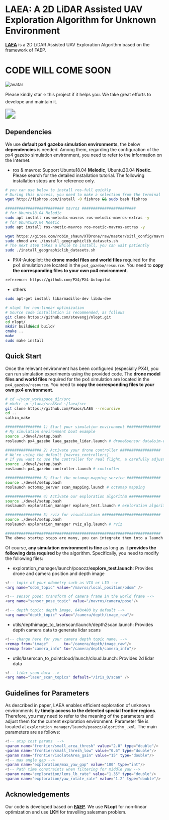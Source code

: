 # LAEA: A 2D LiDAR Assisted UAV Exploration Algorithm for Unknown Environment 

[**LAEA**]() is a 2D LiDAR Assisted UAV Exploration Algorithm based on the framework of FAEP. 

# CODE WILL COME SOON

![avatar](.assets\figure_sim.png)





Please kindly star ⭐ this project if it helps you. We take great efforts to develope and maintain it.

[<img src="https://markdown-videos-api.jorgenkh.no/youtube/_a1Vl518Ra8" style="zoom: 200%;" />](https://youtu.be/_a1Vl518Ra8)



## Dependencies

We use **default px4 gazebo simulation environments**, the below **dependencies** is needed. Among them, regarding the configuration of the px4 gazebo simulation environment, you need to refer to the information on the Internet. 

- ros & mavros: Support Ubuntu18.04 **Melodic**, Ubuntu20.04 **Noetic**. Please search for the detailed installation tutorial. The following installation steps are for reference only.

```bash
# you can use below to install ros-full quickly
# During this process, you need to make a selection from the terminal
wget http://fishros.com/install -O fishros && sudo bash fishros

########################## mavros ########################
# for Ubuntu18.04 Melodic
sudo apt install ros-melodic-mavros ros-melodic-mavros-extras -y
# for Ubuntu20.04 Noetic
sudo apt install ros-noetic-mavros ros-noetic-mavros-extras -y

wget https://gitee.com/robin_shaun/XTDrone/raw/master/sitl_config/mavros/install_geographiclib_datasets.sh
sudo chmod a+x ./install_geographiclib_datasets.sh
# The next step takes a while to install, you can wait patiently
sudo ./install_geographiclib_datasets.sh
```

- PX4-Autopilot: the **drone model files and world files** required for the px4 simulation are located in the `px4_gazebo/resource`. You need to **copy the corresponding files to your own px4 environment**. 

```bash
reference: https://github.com/PX4/PX4-Autopilot
```

- others

```bash
sudo apt-get install libarmadillo-dev libdw-dev

# nlopt for non-linear optimization
# Source code installation is recommended, as follows
git clone https://github.com/stevengj/nlopt.git
cd nlopt/
mkdir build&&cd build/
cmake ..
make 
sudo make install
```



## Quick Start

Once the relevant environment has been configured (especially PX4), you can run simulation experiments using the provided code. The **drone model files and world files** required for the px4 simulation are located in the `px4_gazebo/resource`. You need to **copy the corresponding files to your own px4 environment**. 

```bash
# cd ~/your_workspace_dir/src
# mkdir -p ~/laea/src&&cd ~/laea/src
git clone https://github.com/Poaos/LAEA --recursive
cd ..
catkin_make

################ 1) Start your simulation environment ###############
# My simulation environment boot example
source ./devel/setup.bash
roslaunch px4_gazebo laea_gazebo_lidar.launch # drone&sensor data&sim-env

################ 2) Activate your drone controller ##################
# We're using the default [mavros_controllers]
# If you want to use the controller for real flight, a carefully adjustment for the parameters is needed, otherwise... 
source ./devel/setup.bash
roslaunch px4_gazebo controller.launch # controller

################ 3) Start the octomap mapping service ###############
source ./devel/setup.bash
roslaunch octomap_server scan_mapping.launch # octomap mapping

################ 4) Activate our exploration algorithm ##############
source ./devel/setup.bash
roslaunch exploration_manager explore_test.launch # exploration algorithm

################ 5) rviz for visualization ##########################
source ./devel/setup.bash
roslaunch exploration_manager rviz_alg.launch # rviz 

#####################################################################
The above startup steps are many, you can integrate them into a launch file, start separately for ease of understanding.
```

Of course, **any simulation environment is fine** as long as it **provides the following data required** by the algorithm. Specifically, you need to modify the following files:

- exploration_manager/launch/poaozz/**explore_test.launch**: Provides drone and camera position and depth image

```lua
<!-- topic of your odometry such as VIO or LIO -->
<arg name="odom_topic" value="/mavros/local_position/odom" />

<!-- sensor pose: transform of camera frame in the world frame -->
<arg name="sensor_pose_topic" value="/mavros/camera/pose"/>

<!-- depth topic: depth image, 640x480 by default -->
<arg name="depth_topic" value="/camera/depth/image_raw"/>
```

- utils/depthimage_to_laserscan/launch/depth2scan.launch: Provides depth camera data to generate lidar scans

```lua
<!-- change here for your camera depth topic name. -->
<remap from="image"       to="/camera/depth/image_raw"/> 
<remap from="camera_info" to="/camera/depth/camera_info"/> 
```

- utils/laserscan_to_pointcloud/launch/cloud.launch: Provides 2d lidar data

```lua
<!-- lidar scan data -->
<arg name="laser_scan_topics" default="/iris_0/scan" />
```



## Guidelines for Parameters

As described in paper, LAEA enables efficient exploration of unknown environments by **timely access to the detected special frontier regions**. Therefore, you may need to refer to the meaning of the parameters and adjust them for the current exploration environment. Parameter file is located at `exploration_manager/launch/poaozz/algorithm_.xml`. The main parameters are as follows: 

```lua
<!-- atsp cost params  -->
<param name="frontier/small_area_thresh" value="2.0" type="double"/>
<param name="frontier/small_thresh_low" value="0.6" type="double"/>
<param name="frontier/isolateArea_gain" value="15" type="double"/>
<!-- max angle gap -->
<param name="exploration/max_yaw_gap" value="100" type="int"/>
<!-- Path time constraints when filtering for middle yaw -->
<param name="exploration/lens_lb_rate" value="1.35" type="double"/>
<param name="exploration/yaw_rotate_rate" value="1.2" type="double"/>
```



## Acknowledgements

Our code is developed based on [**FAEP**](https://github.com/Zyhlibrary/FAEP). We use **NLopt** for non-linear optimization and use **LKH** for travelling salesman problem.



